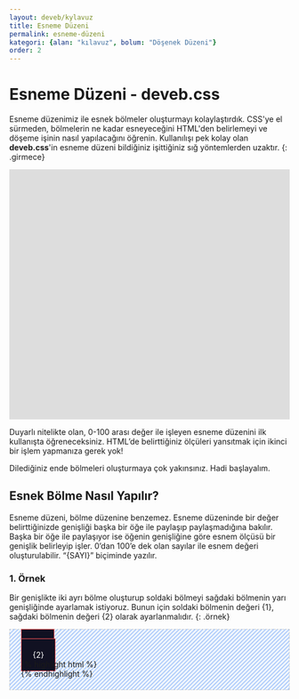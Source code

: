 ```yaml
---
layout: deveb/kylavuz
title: Esneme Düzeni
permalink: esneme-düzeni
kategori: {alan: "kılavuz", bolum: "Döşenek Düzeni"}
order: 2
---
```


# Esneme Düzeni - deveb.css

Esneme düzenimiz ile esnek bölmeler oluşturmayı kolaylaştırdık. CSS'ye el sürmeden, bölmelerin ne kadar esneyeceğini HTML'den belirlemeyi ve döşeme işinin nasıl yapılacağını öğrenin. Kullanılışı pek kolay olan **deveb.css**'in esneme düzeni bildiğiniz işittiğiniz sığ yöntemlerden uzaktır. 
{: .girmece}

<style>
  .girmece-örneği{
    gap: 10px;
  }
  .girmece-örneği > div{
    background-color: #ddd; 
    height: 150px; 
    --gap: 10px;
  }
  .örnek{
    border: 1px dashed #ccc;
    padding: 20px;
    background-color: #60a5fa1a;
    background-image: linear-gradient(135deg,#3b82f680 10%,#0000 0,#0000 50%,#3b82f680 0,#3b82f680 60%,#0000 0,#0000);
    background-size: 7.07px 7.07px;
  }
  .örnek .önizleme{
    
  }
  .örnek .önizleme > div::before{
    content: attr(class);
    width:100%;
    padding: 20px;
    border: 1px solid #f55;
    background-color: #112;
    color: #fff;
  }
</style>

<div class="{1} girmece-örneği">
  <div class="{1}"></div>
  <div class="{6}"></div>
  <div class="{10}"></div>
</div>

Duyarlı nitelikte olan, 0-100 arası değer ile işleyen esneme düzenini ilk kullanışta öğreneceksiniz. HTML’de belirttiğiniz ölçüleri yansıtmak için ikinci bir işlem yapmanıza gerek yok!

Dilediğiniz ende bölmeleri oluşturmaya çok yakınsınız. Hadi başlayalım.

## Esnek Bölme Nasıl Yapılır?

Esneme düzeni, bölme düzenine benzemez. Esneme düzeninde bir değer belirttiğinizde genişliği başka bir öğe ile paylaşıp paylaşmadığına bakılır. Başka bir öğe ile paylaşıyor ise öğenin genişliğine göre esnem ölçüsü bir genişlik belirleyip işler. 0’dan 100’e dek olan sayılar ile esnem değeri oluşturulabilir. “{SAYI}” biçiminde yazılır.

### 1. Örnek

Bir genişlikte iki ayrı bölme oluşturup soldaki bölmeyi sağdaki bölmenin yarı genişliğinde ayarlamak istiyoruz. Bunun için soldaki bölmenin değeri {1}, sağdaki bölmenin değeri {2} olarak ayarlanmalıdır. 
{: .örnek}

<div class="(1/1) örnek">
  <div class="(1/1) önizleme">
    <div class="{1}"></div>
    <div class="{2}"></div>
  </div>
  {% highlight html %}
  <div class="{1}">
    <!-- içerik alanı -->
  </div>
  <div class="{2}">
    <!-- içerik alanı -->
  </div>
  {% endhighlight %}
</div>